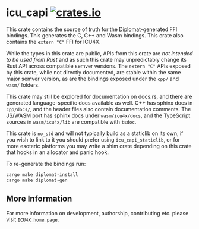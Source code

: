 # icu_capi [![crates.io](https://img.shields.io/crates/v/icu_capi)](https://crates.io/crates/icu_capi)

This crate contains the source of truth for the [Diplomat](https://github.com/rust-diplomat/diplomat)-generated
FFI bindings. This generates the C, C++ and Wasm bindings. This crate also contains the `extern "C"`
FFI for ICU4X.

While the types in this crate are public, APIs from this crate are *not intended to be used from Rust*
and as such this crate may unpredictably change its Rust API across compatible semver versions. The `extern "C"` APIs exposed
by this crate, while not directly documented, are stable within the same major semver version, as are the bindings exposed under
the `cpp/` and `wasm/` folders.

This crate may still be explored for documentation on docs.rs, and there are generated language-specific docs available as well.
C++ has sphinx docs in `cpp/docs/`, and the header files also contain documentation comments. The JS/WASM port has sphinx docs under
`wasm/icu4x/docs`, and the TypeScript sources in `wasm/icu4x/lib` are compatible with `tsdoc`.

This crate is `no_std` and will not typically build as a staticlib on its own, if you wish to link to it you should prefer
using `icu_capi_staticlib`, or for more esoteric platforms you may write a shim crate depending on this crate that hooks in
an allocator and panic hook.

To re-generate the bindings run:

```sh
cargo make diplomat-install
cargo make diplomat-gen
```

## More Information

For more information on development, authorship, contributing etc. please visit [`ICU4X home page`](https://github.com/unicode-org/icu4x).
